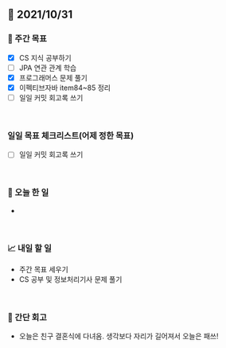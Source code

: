 ## 📅 2021/10/31


### 👏 주간 목표
- [x] CS 지식 공부하기
- [ ] JPA 연관 관계 학습
- [x] 프로그래머스 문제 풀기
- [x] 이펙티브자바 item84~85 정리
- [ ] 일일 커밋 회고록 쓰기

<br/>

### 일일 목표 체크리스트(어제 정한 목표)

- [ ] 일일 커밋 회고록 쓰기

<br/>

### 💯 오늘 한 일

- 

<br/>

### 📈 내일 할 일

- 주간 목표 세우기
- CS 공부 및 정보처리기사 문제 풀기

<br/>

### 🤔 간단 회고

- 오늘은 친구 결혼식에 다녀옴. 생각보다 자리가 길어져서 오늘은 패쓰!

